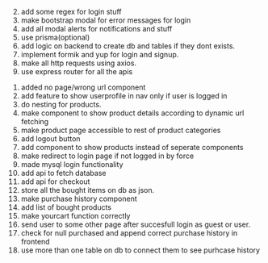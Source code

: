 <!-- todo list -->

2.  add some regex for login stuff
3.  make bootstrap modal for error messages for login
4.  add all modal alerts for notifications and stuff
5.  use prisma(optional)
6.  add logic on backend to create db and tables if they dont exists.
7.  implement formik and yup for login and signup.
8.  make all http requests using axios.
9.  use express router for all the apis

<!-- completed -->

1.  added no page/wrong url component
2.  add feature to show userprofile in nav only if user is logged in
3.  do nesting for products.
4.  make component to show product details according to dynamic url fetching
5.  make product page accessible to rest of product categories
6.  add logout button
7.  add component to show products instead of seperate components
8.  make redirect to login page if not logged in by force
9.  made mysql login functionality
10. add api to fetch database
11. add api for checkout
12. store all the bought items on db as json.
13. make purchase history component
14. add list of bought products
15. make yourcart function correctly
16. send user to some other page after succesfull login as guest or user.
17. check for null purchased and append correct purchase history in frontend
18. use more than one table on db to connect them to see purhcase history
